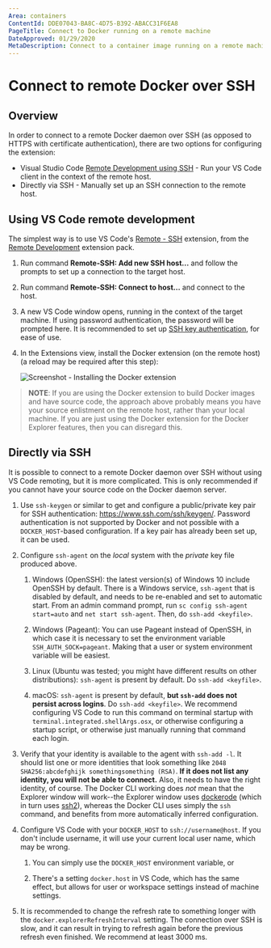 ```yaml
---
Area: containers
ContentId: DDE07043-BA8C-4D75-B392-ABACC31F6EA8
PageTitle: Connect to Docker running on a remote machine
DateApproved: 01/29/2020
MetaDescription: Connect to a container image running on a remote machine, using Visual Studio Code.
---
```

# Connect to remote Docker over SSH

## Overview

In order to connect to a remote Docker daemon over SSH (as opposed to HTTPS with certificate authentication), there are two options for configuring the extension:

* Visual Studio Code [Remote Development using SSH](/docs/remote/ssh.md) - Run your VS Code client in the context of the remote host.
* Directly via SSH - Manually set up an SSH connection to the remote host.

## Using VS Code remote development

The simplest way is to use VS Code's [Remote - SSH](https://marketplace.visualstudio.com/items?itemName=ms-vscode-remote.remote-ssh) extension, from the [Remote Development](https://marketplace.visualstudio.com/items?itemName=ms-vscode-remote.vscode-remote-extensionpack) extension pack.

1. Run command **Remote-SSH: Add new SSH host...** and follow the prompts to set up a connection to the target host.

1. Run command **Remote-SSH: Connect to host...** and connect to the host.

1. A new VS Code window opens, running in the context of the target machine. If using password authentication, the password will be prompted here. It is recommended to set up [SSH key authentication](https://www.ssh.com/ssh/public-key-authentication), for ease of use.

1. In the Extensions view, install the Docker extension (on the remote host) (a reload may be required after this step):

   ![Screenshot - Installing the Docker extension](images/ssh/install-in-ssh.png)

>**NOTE**: If you are using the Docker extension to build Docker images and have source code, the approach above probably means you have your source enlistment on the remote host, rather than your local machine. If you are just using the Docker extension for the Docker Explorer features, then you can disregard this.

## Directly via SSH

It is possible to connect to a remote Docker daemon over SSH without using VS Code remoting, but it is more complicated. This is only recommended if you cannot have your source code on the Docker daemon server.

1. Use `ssh-keygen` or similar to get and configure a public/private key pair for SSH authentication: https://www.ssh.com/ssh/keygen/. Password authentication is not supported by Docker and not possible with a `DOCKER_HOST`-based configuration. If a key pair has already been set up, it can be used.

1. Configure `ssh-agent` on the _local_ system with the _private_ key file produced above.

    1. Windows (OpenSSH): the latest version(s) of Windows 10 include OpenSSH by default. There is a Windows service, `ssh-agent` that is disabled by default, and needs to be re-enabled and set to automatic start. From an admin command prompt, run `sc config ssh-agent start=auto` and `net start ssh-agent`. Then, do `ssh-add <keyfile>`.

    1. Windows (Pageant): You can use Pageant instead of OpenSSH, in which case it is necessary to set the environment variable `SSH_AUTH_SOCK=pageant`. Making that a user or system environment variable will be easiest.

    1. Linux (Ubuntu was tested; you might have different results on other distributions): `ssh-agent` is present by default. Do `ssh-add <keyfile>`.

    1. macOS: `ssh-agent` is present by default, **but `ssh-add` does not persist across logins**. Do `ssh-add <keyfile>`. We recommend configuring VS Code to run this command on terminal startup with `terminal.integrated.shellArgs.osx`, or otherwise configuring a startup script, or otherwise just manually running that command each login.

1. Verify that your identity is available to the agent with `ssh-add -l`. It should list one or more identities that look something like `2048 SHA256:abcdefghijk somethingsomething (RSA)`. **If it does not list any identity, you will not be able to connect.** Also, it needs to have the right identity, of course. The Docker CLI working does _not_ mean that the Explorer window will work--the Explorer window uses [dockerode](https://www.npmjs.com/package/dockerode) (which in turn uses [ssh2](https://www.npmjs.com/package/ssh2)), whereas the Docker CLI uses simply the `ssh` command, and benefits from more automatically inferred configuration.

1. Configure VS Code with your `DOCKER_HOST` to `ssh://username@host`. If you don't include username, it will use your current local user name, which may be wrong.

    1. You can simply use the `DOCKER_HOST` environment variable, or

    1. There's a setting `docker.host` in VS Code, which has the same effect, but allows for user or workspace settings instead of machine settings.

1. It is recommended to change the refresh rate to something longer with the `docker.explorerRefreshInterval` setting. The connection over SSH is slow, and it can result in trying to refresh again before the previous refresh even finished. We recommend at least 3000 ms.
